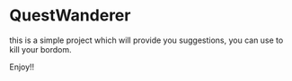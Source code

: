 # QuestWanderer

this is a simple project which will provide you suggestions, you can use to kill your bordom.

Enjoy!!
